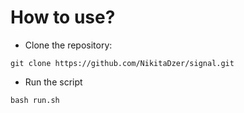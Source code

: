 # How to use?
* Clone the repository:
```shell
git clone https://github.com/NikitaDzer/signal.git
```
* Run the script
```shell
bash run.sh
```
